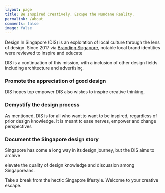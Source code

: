 ```yaml
---
layout: page
title: Be Inspired Creatively. Escape the Mundane Reality.
permalink: /about
comments: false
image: false
---
```


Design In Singapore (DIS) is an exploration of local culture through the lens of design. Since 2017 via <a href="www.brandingsingapore.blogspot.sg">Branding Singapore</a>, notable local brand identities were reviewed to inspire and educate 

DIS is a continuation of this mission, with a inclusion of other design fields including architecture and advertising. 

<h3>Promote the appreciation of good design</h3>

DIS hopes top empower 
DIS also wishes to inspire creative thinking,

<h3>Demystify the design process</h3>

As mentioned, DIS is for all who want to want to be inspired, regardless of prior design knowledge. It is meant to ease nerves, empower and change perspectives

<h3>Document the Singapore design story</h3>

Singapore has come a long way in its design journey, but the  DIS aims to archive 

elevate the quality of design knowledge and discussion among Singaporeans. 

Take a break from the hectic Singapore lifestyle. Welcome to your creative escape. 
